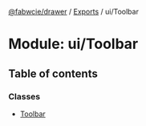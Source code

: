 [@fabwcie/drawer](../README.md) / [Exports](../modules.md) / ui/Toolbar

# Module: ui/Toolbar

## Table of contents

### Classes

- [Toolbar](../classes/ui_Toolbar.Toolbar.md)
